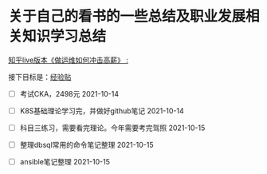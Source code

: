 # 关于自己的看书的一些总结及职业发展相关知识学习总结
[知乎live版本《做运维如何冲击高薪》 :](https://github.com/nicoleShuaihui/career-planning/issues/1#issue-462368479)

接下目标是：[经验贴](https://www.jianshu.com/p/135c1d618a79)
- [ ] 考试CKA，2498元 2021-10-14
- [ ] K8S基础理论学习完，并做好github笔记 2021-10-14
- [ ] 科目三练习，需要看完理论。今年需要考完驾照 2021-10-15
- [ ] 整理dbsql常用的命令笔记整理 2021-10-15
- [ ] ansible笔记整理 2021-10-15

